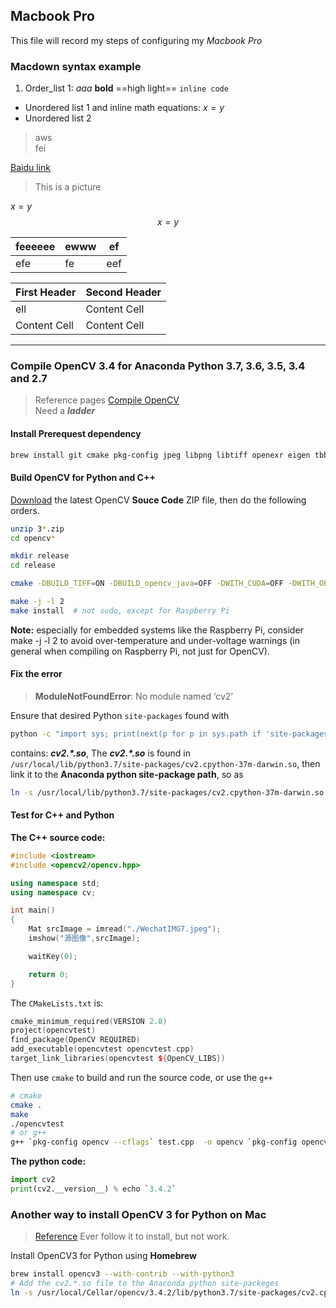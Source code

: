 ## Macbook Pro
This file will record my steps of configuring my *Macbook Pro*

### Macdown syntax example
1. Order_list 1: *aaa* **bold**  ==high light== `inline code` <!--this is comment line!-->

* Unordered list 1 and inline math equations: $x = y$
* Unordered list 2

> aws  
> fei

[Baidu link](www.baidu.com)

> This is a picture
<!--![pic1](/Users/jarvis/Research/picture/WechatIMG7.jpeg)-->

$x = y​$
$$
x=y
$$
<!--This is a table-->

|feeeeee  | ewww |ef|
|--|--|--|
|efe|fe|eef|




First Header  | Second Header
------------- | -------------
ell  | Content Cell
Content Cell  | Content Cell

---
### Compile OpenCV 3.4 for Anaconda Python 3.7, 3.6, 3.5, 3.4 and 2.7 
> Reference pages [Compile OpenCV](https://www.scivision.co/anaconda-python-opencv3/)  
> Need a ***ladder***

#### Install Prerequest dependency
```bash
brew install git cmake pkg-config jpeg libpng libtiff openexr eigen tbb
```
#### Build OpenCV for Python and C++
[Download](https://github.com/opencv/opencv/releases) the latest OpenCV **Souce Code** ZIP file, then do the following orders.

```bash
unzip 3*.zip
cd opencv*

mkdir release
cd release

cmake -DBUILD_TIFF=ON -DBUILD_opencv_java=OFF -DWITH_CUDA=OFF -DWITH_OPENGL=ON -DWITH_OPENCL=ON -DWITH_IPP=ON -DWITH_TBB=ON -DWITH_EIGEN=ON -DWITH_V4L=ON -DWITH_VTK=OFF -DBUILD_TESTS=OFF -DBUILD_PERF_TESTS=OFF -DCMAKE_BUILD_TYPE=RELEASE ..

make -j -l 2
make install  # not sudo, except for Raspberry Pi

```

**Note:** especially for embedded systems like the Raspberry Pi, consider make -j -l 2 to avoid over-temperature and under-voltage warnings (in general when compiling on Raspberry Pi, not just for OpenCV).

#### Fix the error
> **ModuleNotFoundError**: No module named ‘cv2’  

Ensure that desired Python `site-packages` found with

```bash
python -c "import sys; print(next(p for p in sys.path if 'site-packages' in p))"
```

contains: ***cv2.\*.so***, 
The ***cv2.\*.so*** is found in `/usr/local/lib/python3.7/site-packages/cv2.cpython-37m-darwin.so`, then link it to the **Anaconda python site-package path**, so as

```bash
ln -s /usr/local/lib/python3.7/site-packages/cv2.cpython-37m-darwin.so /Users/jarvis/anaconda3/lib/python3.6/site-packages/cv2.so
```

#### Test for C++ and Python
**The C++ source code:**

```c++
#include <iostream>
#include <opencv2/opencv.hpp>

using namespace std;
using namespace cv;

int main()
{
    Mat srcImage = imread("./WechatIMG7.jpeg");
    imshow("源图像",srcImage);

    waitKey(0);

    return 0;
}
```

The `CMakeLists.txt` is:

```c++
cmake_minimum_required(VERSION 2.8)
project(opencvtest)
find_package(OpenCV REQUIRED)
add_executable(opencvtest opencvtest.cpp)
target_link_libraries(opencvtest ${OpenCV_LIBS})
```

Then use `cmake` to build and run the source code, or use the `g++`

```bash
# cmake
cmake .
make
./opencvtest
# or g++
g++ `pkg-config opencv --cflags` test.cpp  -o opencv `pkg-config opencv --libs`
```

**The python code:**

```python
import cv2
print(cv2.__version__) % echo `3.4.2`
```

### Another way to install OpenCV 3 for Python on Mac
> [Reference](https://www.codingforentrepreneurs.com/blog/install-opencv-3-for-python-on-mac/)
> Ever follow it to install, but not work. 

Install OpenCV3 for Python using **Homebrew**

```bash
brew install opencv3 --with-contrib --with-python3
# Add the cv2.*.so file to the Anaconda python site-packeges
ln -s /usr/local/Cellar/opencv/3.4.2/lib/python3.7/site-packages/cv2.cpython-37m-darwin.so /Users/jarvis/anaconda3/lib/python3.6/site-packages/cv2.so
```